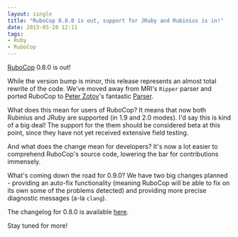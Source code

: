 ```yaml
---
layout: single
title: "RuboCop 0.8.0 is out, support for JRuby and Rubinius is in!"
date: 2013-05-28 12:11
tags:
- Ruby
- RuboCop
---
```


[RuboCop](http://github.com/bbatsov/rubocop) 0.8.0 is out!

While the version bump is minor, this release represents an almost
total rewrite of the code. We've moved away from MRI's `Ripper` parser
and ported RuboCop to [Peter Zotov](https://github.com/whitequark)'s
fantastic [Parser](https://github.com/whitequark/parser).

What does this mean for users of RuboCop? It means that now both
Rubinius and JRuby are supported (in 1.9 and 2.0 modes). I'd say this
is kind of a big deal! The support for the them should be considered
beta at this point, since they have not yet received extensive field
testing.

And what does the change mean for developers? It's now a lot easier to
comprehend RuboCop's source code, lowering the bar for contributions
immensely.

What's coming down the road for 0.9.0? We have two big changes
planned - providing an auto-fix functionality (meaning RuboCop will be
able to fix on its own some of the problems detected) and providing
more precise diagnostic messages (a-la `clang`).

The changelog for 0.8.0 is available [here](https://github.com/rubocop-hq/rubocop/blob/master/CHANGELOG.md#080-2013-05-28).

Stay tuned for more!
